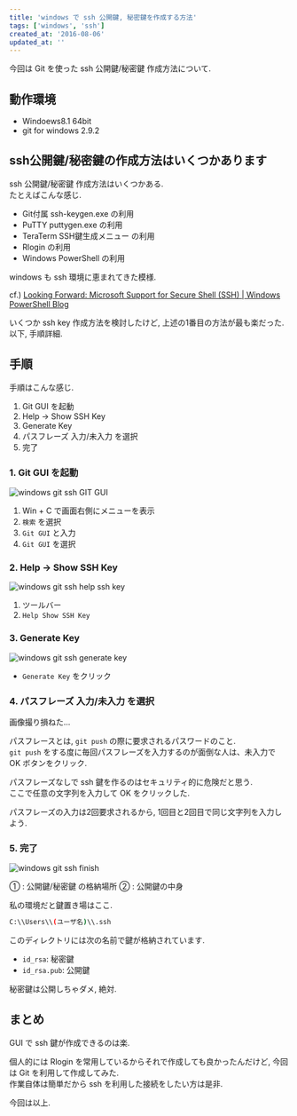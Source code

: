 ```yaml
---
title: 'windows で ssh 公開鍵, 秘密鍵を作成する方法'
tags: ['windows', 'ssh']
created_at: '2016-08-06'
updated_at: ''
---
```


今回は Git を使った ssh 公開鍵/秘密鍵 作成方法について.

## 動作環境

- Windoews8.1 64bit
- git for windows 2.9.2

## ssh公開鍵/秘密鍵の作成方法はいくつかあります

ssh 公開鍵/秘密鍵 作成方法はいくつかある.  
たとえばこんな感じ.

- Git付属 ssh-keygen.exe の利用
- PuTTY puttygen.exe の利用
- TeraTerm SSH鍵生成メニュー の利用
- Rlogin の利用
- Windows PowerShell の利用

windows も ssh 環境に恵まれてきた模様.

cf.) [Looking Forward: Microsoft Support for Secure Shell (SSH) | Windows PowerShell Blog](https://blogs.msdn.microsoft.com/powershell/2015/06/03/looking-forward-microsoft-support-for-secure-shell-ssh/)

いくつか ssh key 作成方法を検討したけど, 上述の1番目の方法が最も楽だった.  
以下, 手順詳細.

## 手順

手順はこんな感じ.

1. Git GUI を起動
2. Help -> Show SSH Key
3. Generate Key
4. パスフレーズ 入力/未入力 を選択
5. 完了

### 1\. Git GUI を起動

![windows git ssh GIT GUI](/images/pages/posts/20160806/gitSsh_1.png)

1. Win + C で画面右側にメニューを表示
2. `検索` を選択
3. `Git GUI` と入力
4. `Git GUI` を選択

### 2\. Help -> Show SSH Key

![windows git ssh help ssh key](/images/pages/posts/20160806/gitSsh_2.png)

1. ツールバー
2. `Help Show SSH Key`

### 3\. Generate Key

![windows git ssh generate key](/images/pages/posts/20160806/gitSsh_3.png)

- `Generate Key` をクリック

### 4\. パスフレーズ 入力/未入力 を選択

画像撮り損ねた...

パスフレースとは, `git push` の際に要求されるパスワードのこと.  
`git push` をする度に毎回パスフレーズを入力するのが面倒な人は、未入力で OK ボタンをクリック.

パスフレーズなしで ssh 鍵を作るのはセキュリティ的に危険だと思う.  
ここで任意の文字列を入力して OK をクリックした.

パスフレーズの入力は2回要求されるから, 1回目と2回目で同じ文字列を入力しよう.

### 5\. 完了

![windows git ssh finish](/images/pages/posts/20160806/gitSsh_5.png)

① : 公開鍵/秘密鍵 の格納場所
② : 公開鍵の中身

私の環境だと鍵置き場はここ.

```sh
C:\\Users\\(ユーザ名)\\.ssh
```

このディレクトリには次の名前で鍵が格納されています.

- `id_rsa`: 秘密鍵
- `id_rsa.pub`: 公開鍵

秘密鍵は公開しちゃダメ, 絶対.

## まとめ

GUI で ssh 鍵が作成できるのは楽.

個人的には Rlogin を常用しているからそれで作成しても良かったんだけど, 今回は Git を利用して作成してみた.  
作業自体は簡単だから ssh を利用した接続をしたい方は是非.  

今回は以上.
